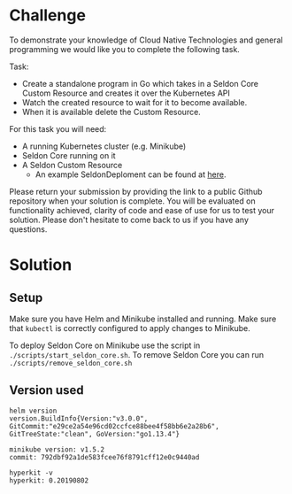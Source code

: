 # Challenge

To demonstrate your knowledge of Cloud Native Technologies and general programming we would like you to complete the following task.

Task:
  * Create a standalone program in Go which takes in a Seldon Core Custom Resource and creates it over the Kubernetes API
  * Watch the created resource to wait for it to become available.
  * When it is available delete the Custom Resource.

For this task you will need:
  * A running Kubernetes cluster (e.g. Minikube)
  * Seldon Core running on it
  * A Seldon Custom Resource
    * An example SeldonDeploment can be found at [here](https://github.com/SeldonIO/seldon-core/).

Please return your submission by providing the link to a public Github repository when your solution is complete. You will be evaluated on functionality achieved, clarity of code and ease of use for us to test your solution.
Please don't hesitate to come back to us if you have any questions.

# Solution

## Setup

Make sure you have Helm and Minikube installed and running. Make sure that `kubectl` is correctly configured to apply changes to Minikube.

To deploy Seldon Core on Minikube use the script in `./scripts/start_seldon_core.sh`.
To remove Seldon Core you can run `./scripts/remove_seldon_core.sh`


## Version used

```
helm version
version.BuildInfo{Version:"v3.0.0", GitCommit:"e29ce2a54e96cd02ccfce88bee4f58bb6e2a28b6", GitTreeState:"clean", GoVersion:"go1.13.4"}

minikube version: v1.5.2
commit: 792dbf92a1de583fcee76f8791cff12e0c9440ad

hyperkit -v
hyperkit: 0.20190802
```
